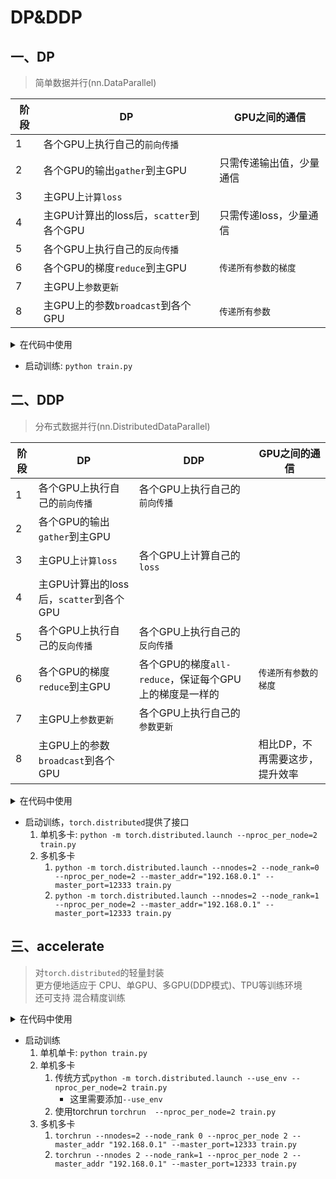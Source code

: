 # DP&DDP

## 一、DP
> 简单数据并行(nn.DataParallel)

|阶段|DP|GPU之间的通信|
|---|---|---|
|1|各个GPU上执行自己的`前向传播`||
|2|各个GPU的输出`gather`到主GPU|只需传递输出值，少量通信|
|3|主GPU上`计算loss`||
|4|主GPU计算出的loss后，`scatter`到各个GPU|只需传递loss，少量通信|
|5|各个GPU上执行自己的`反向传播`||
|6|各个GPU的梯度`reduce`到主GPU|`传递所有参数的梯度`|
|7|主GPU上`参数更新`||
|8|主GPU上的参数`broadcast`到各个GPU|`传递所有参数`|

<details>
<summary>在代码中使用</summary>

```diff
    model = MyModel()  # 初始化model
    device = 'cuda:0'
    model = model.to(device)  # model迁移到GPU
+   # 只需添加这行，参数device_ids=[0,1]`，指定在哪几块GPU上训练
+   model = torch.nn.DataParallel(model, device_ids=[0,1])

    optimizer = torch.optim.Adam(model.parameters())  # 初始化optimizer

    dataloader = DataLoader(train_dataset, batch_size=batch_size)
    for epoch in range(num_epochs):
        for x, y_true in dataloader:
            y_pred = model(x)        # 正向传播
            l = loss(y_pred, true)   # 计算损失函数            
            l.backward()             # 反向传播，计算梯度
            optimizer.step()         # 更新参数
            optimizer.zero_grad()    # 最后这里记得要将梯度清零
```
</details>

- 启动训练: `python train.py`

## 二、DDP
> 分布式数据并行(nn.DistributedDataParallel)

|阶段|DP|DDP|GPU之间的通信|
|---|---|---|---|
|1|各个GPU上执行自己的`前向传播`|各个GPU上执行自己的`前向传播`|
|2|各个GPU的输出`gather`到主GPU||
|3|主GPU上`计算loss`|各个GPU上计算自己的`loss`|
|4|主GPU计算出的loss后，`scatter`到各个GPU||
|5|各个GPU上执行自己的`反向传播`|各个GPU上执行自己的`反向传播`|
|6|各个GPU的梯度`reduce`到主GPU|各个GPU的梯度`all-reduce`，保证每个GPU上的梯度是一样的|`传递所有参数的梯度`|
|7|主GPU上`参数更新`|各个GPU上执行自己的`参数更新`|
|8|主GPU上的参数`broadcast`到各个GPU||相比DP，不再需要这步，提升效率|

<details>
<summary>在代码中使用</summary>

```diff
    # torch.distributed.launch 启动训练的时候，会指定local_rank参数，这里需要解析一下
+   parser = argparse.ArgumentParser()
+   parser.add_argument('--local_rank', type=int)     # 标志这是第几个进程，一个进程使用一块GPU时，这个参数也对应GPU编号
+   args = parser.parse_args()

    # 初始化进程组，指定GPU之间的通信方式为 nccl
+   torch.distributed.init_process_group(backend="nccl", init_method='env://')

    model = MyModel()                    # 初始化model
-   model = model.to(device)             # model迁移到GPU
+   model = model.to(args.local_rank)    # model迁移到指定GPU
+   # 改用这种方式 封装model
+   model = torch.nn.parallel.DistributedDataParallel(model, device_ids=[args.local_rank])

    optimizer = torch.optim.Adam(model.parameters())  # 初始化optimizer

    # 使用DistributedSampler
-   dataloader = DataLoader(train_dataset, batch_size=batch_size)
+   train_sampler = torch.utils.data.distributed.DistributedSampler(train_dataset)
+   dataloader = DataLoader(dataset, batch_size=batch_size,  sampler=train_sampler, shuffle=(train_sampler is None), pin_memory=True)

    for epoch in range(num_epochs):
+       train_sampler.set_epoch(epoch)  # 注意这里添加了一行，这样在每个epoch，数据顺序是不同的
        for x, y_true in dataloader:
            y_pred = model(x)        # 正向传播
            l = loss(y_pred, true)   # 计算损失函数            
            l.backward()             # 反向传播，计算梯度
            optimizer.step()         # 更新参数
            optimizer.zero_grad()    # 最后这里记得要将梯度清零
```

</details>

- 启动训练，`torch.distributed`提供了接口
    1. 单机多卡: `python -m torch.distributed.launch --nproc_per_node=2 train.py`
    2. 多机多卡
        1. `python -m torch.distributed.launch --nnodes=2 --node_rank=0 --nproc_per_node=2 --master_addr="192.168.0.1" --master_port=12333 train.py`
        2. `python -m torch.distributed.launch --nnodes=2 --node_rank=1 --nproc_per_node=2 --master_addr="192.168.0.1" --master_port=12333 train.py`


## 三、accelerate
> 对`torch.distributed`的轻量封装  
> 更方便地适应于 CPU、单GPU、多GPU(DDP模式)、TPU等训练环境  
> 还可支持 混合精度训练

<details>
<summary>在代码中使用</summary>

```diff
+   from accelerate import Accelerator

+   accelerator = Accelerator() # 初始化accelerator

    model = MyModel()  # 初始化model
-   # 这里不需要再迁移
-   model = model.to(device)  # model迁移到GPU

    optimizer = torch.optim.Adam(model.parameters())  # 初始化optimizer

    dataloader = DataLoader(train_dataset, batch_size=batch_size)

    # 将model、optimizer、dataloader放在相应设备上
+   model, optimizer, dataloader = accelerator.prepare(model, optimizer, dataloader)

    for epoch in range(num_epochs):
        for x, y_true in dataloader:
            y_pred = model(x)        # 正向传播
            l = loss(y_pred, true)   # 计算损失函数            
-           l.backward()             # 反向传播，计算梯度
+           accelerator.backward(loss)
            optimizer.step()         # 更新参数
            optimizer.zero_grad()    # 最后这里记得要将梯度清零
```

</details>


- 启动训练
    1. 单机单卡: `python train.py`
    2. 单机多卡
        1. 传统方式`python -m torch.distributed.launch --use_env --nproc_per_node=2 train.py`
            - 这里需要添加`--use_env`
        2. 使用torchrun `torchrun  --nproc_per_node=2 train.py`
    3. 多机多卡
        1. `torchrun --nnodes=2 --node_rank 0 --nproc_per_node 2 --master_addr "192.168.0.1" --master_port=12333 train.py`
        2. `torchrun --nnodes 2 --node_rank=1 --nproc_per_node 2 --master_addr "192.168.0.1" --master_port=12333 train.py`
